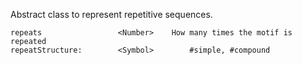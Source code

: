 Abstract class to represent repetitive sequences.


	repeats 				<Number> 	How many times the motif is repeated
	repeatStructure:		<Symbol>	 	#simple, #compound

